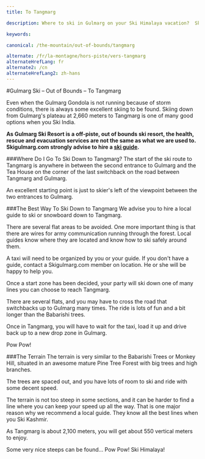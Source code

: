 ```yaml
---
title: To Tangmarg

description: Where to ski in Gulmarg on your Ski Himalaya vacation?  Skiing down to Tangmarg at Gulmarg Ski Resort is a good option in the Ski Kashmir region.

keywords:

canonical: /the-mountain/out-of-bounds/tangmarg

alternate: /fr/la-montagne/hors-piste/vers-tangmarg
alternateHrefLang: fr
alternate2: /cn
alternateHrefLang2: zh-hans
---
```


#Gulmarg Ski – Out of Bounds – To Tangmarg

Even when the Gulmarg Gondola is not running because of storm conditions, there is always some excellent skiing to be found. Skiing down from Gulmarg's plateau at 2,660 meters to Tangmarg is one of many good options when you Ski India.

**As Gulmarg Ski Resort is a off-piste, out of bounds ski resort, the health, rescue and evacuation services are not the same as what we are used to. Skigulmarg.com strongly advise to hire a [ski guide](/the-mountain/ski-guides).**

###Where Do I Go To Ski Down to Tangmarg?
The start of the ski route to Tangmarg is anywhere in between the second entrance to Gulmarg and the Tea House on the corner of the last switchback on the road between Tangmarg and Gulmarg.

An excellent starting point is just to skier's left of the viewpoint between the two entrances to Gulmarg.

###The Best Way To Ski Down to Tangmarg
We advise you to hire a local guide to ski or snowboard down to Tangmarg.

There are several flat areas to be avoided. One more important thing is that there are wires for army communication running through the forest. Local guides know where they are located and know how to ski safely around them.

A taxi will need to be organized by you or your guide. If you don't have a guide, contact a Skigulmarg.com member on location. He or she will be happy to help you.

Once a start zone has been decided, your party will ski down one of many lines you can choose to reach Tangmarg.

There are several flats, and you may have to cross the road that switchbacks up to Gulmarg many times. The ride is lots of fun and a bit longer than the Babarishi trees.

Once in Tangmarg, you will have to wait for the taxi, load it up and drive back up to a new drop zone in Gulmarg.

Pow Pow!

###The Terrain
The terrain is very similar to the Babarishi Trees or Monkey Hill, situated in an awesome mature Pine Tree Forest with big trees and high branches.

The trees are spaced out, and you have lots of room to ski and ride with some decent speed.

The terrain is not too steep in some sections, and it can be harder to find a line where you can keep your speed up all the way. That is one major reason why we recommend a local guide. They know all the best lines when you Ski Kashmir.

As Tangmarg is about 2,100 meters, you will get about 550 vertical meters to enjoy.

Some very nice steeps can be found… Pow Pow! Ski Himalaya!
